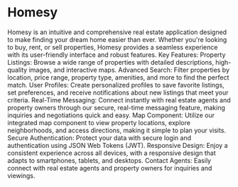 # Homesy
Homesy is an intuitive and comprehensive real estate application designed to make finding your dream home easier than ever. Whether you're looking to buy, rent, or sell properties, Homesy provides a seamless experience with its user-friendly interface and robust features.
Key Features:
Property Listings: Browse a wide range of properties with detailed descriptions, high-quality images, and interactive maps.
Advanced Search: Filter properties by location, price range, property type, amenities, and more to find the perfect match.
User Profiles: Create personalized profiles to save favorite listings, set preferences, and receive notifications about new listings that meet your criteria.
Real-Time Messaging: Connect instantly with real estate agents and property owners through our secure, real-time messaging feature, making inquiries and negotiations quick and easy.
Map Component: Utilize our integrated map component to view property locations, explore neighborhoods, and access directions, making it simple to plan your visits.
Secure Authentication: Protect your data with secure login and authentication using JSON Web Tokens (JWT).
Responsive Design: Enjoy a consistent experience across all devices, with a responsive design that adapts to smartphones, tablets, and desktops.
Contact Agents: Easily connect with real estate agents and property owners for inquiries and viewings.
